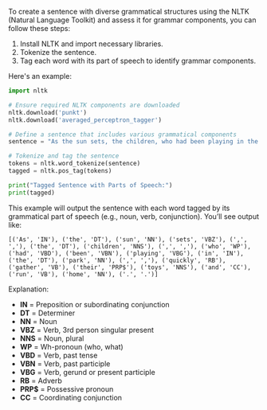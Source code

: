 To create a sentence with diverse grammatical structures using the NLTK (Natural Language Toolkit) and assess it for grammar components, you can follow these steps:

1. Install NLTK and import necessary libraries.
2. Tokenize the sentence.
3. Tag each word with its part of speech to identify grammar components.

Here's an example:

```python
import nltk

# Ensure required NLTK components are downloaded
nltk.download('punkt')
nltk.download('averaged_perceptron_tagger')

# Define a sentence that includes various grammatical components
sentence = "As the sun sets, the children, who had been playing in the park, quickly gather their toys and run home."

# Tokenize and tag the sentence
tokens = nltk.word_tokenize(sentence)
tagged = nltk.pos_tag(tokens)

print("Tagged Sentence with Parts of Speech:")
print(tagged)
```

This example will output the sentence with each word tagged by its grammatical part of speech (e.g., noun, verb, conjunction). You’ll see output like:

```plaintext
[('As', 'IN'), ('the', 'DT'), ('sun', 'NN'), ('sets', 'VBZ'), (',', ','), ('the', 'DT'), ('children', 'NNS'), (',', ','), ('who', 'WP'), ('had', 'VBD'), ('been', 'VBN'), ('playing', 'VBG'), ('in', 'IN'), ('the', 'DT'), ('park', 'NN'), (',', ','), ('quickly', 'RB'), ('gather', 'VB'), ('their', 'PRP$'), ('toys', 'NNS'), ('and', 'CC'), ('run', 'VB'), ('home', 'NN'), ('.', '.')]
```

Explanation:
- **IN** = Preposition or subordinating conjunction
- **DT** = Determiner
- **NN** = Noun
- **VBZ** = Verb, 3rd person singular present
- **NNS** = Noun, plural
- **WP** = Wh-pronoun (who, what)
- **VBD** = Verb, past tense
- **VBN** = Verb, past participle
- **VBG** = Verb, gerund or present participle
- **RB** = Adverb
- **PRP$** = Possessive pronoun
- **CC** = Coordinating conjunction
